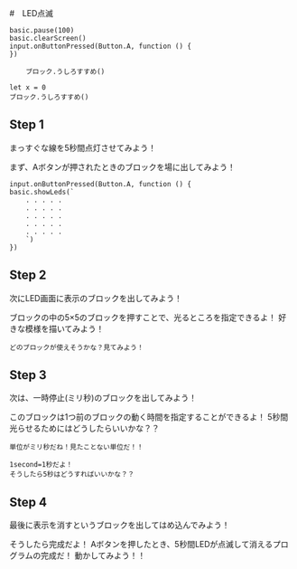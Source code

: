 #　LED点滅


```ghost
basic.pause(100)
basic.clearScreen()
input.onButtonPressed(Button.A, function () {
})

    ブロック.うしろすすめ()

```

```template
let x = 0
ブロック.うしろすすめ()
```


## Step 1
まっすぐな線を5秒間点灯させてみよう！

まず、Aボタンが押されたときのブロックを場に出してみよう！

```blocks
input.onButtonPressed(Button.A, function () {
basic.showLeds(`
    . . . . .
    . . . . .
    . . . . .
    . . . . .
    . . . . .
    `)
})
```

## Step 2

次にLED画面に表示のブロックを出してみよう！

ブロックの中の5×5のブロックを押すことで、光るところを指定できるよ！
好きな模様を描いてみよう！
 

```utorialhint
どのブロックが使えそうかな？見てみよう！
```
## Step 3

次は、一時停止(ミリ秒)のブロックを出してみよう！

このブロックは1つ前のブロックの動く時間を指定することができるよ！
5秒間光らせるためにはどうしたらいいかな？？

```utorialhint
単位がミリ秒だね！見たことない単位だ！！

1second=1秒だよ！
そうしたら5秒はどうすればいいかな？？
```

## Step 4

最後に表示を消すというブロックを出してはめ込んでみよう！

そうしたら完成だよ！
Aボタンを押したとき、5秒間LEDが点滅して消えるプログラムの完成だ！
動かしてみよう！！